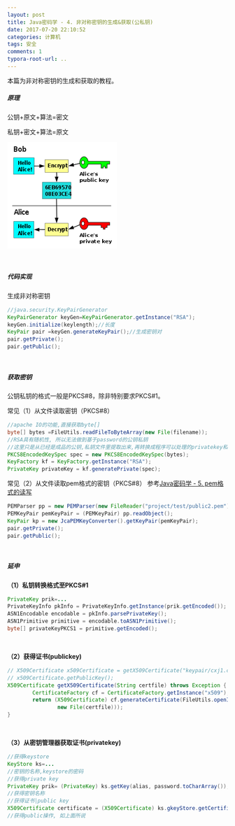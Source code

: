 ```yaml
---
layout: post
title: Java密码学 - 4. 非对称密钥的生成&获取(公私钥)
date: 2017-07-20 22:10:52
categories: 计算机
tags: 安全 
comments: 1
typora-root-url: ..
---
```




本篇为非对称密钥的生成和获取的教程。



##### 原理

公钥+原文+算法=密文

私钥+密文+算法=原文

![Image result for asymmetric cryptography](/assets/blog_res/250px-Public_key_encryption.svg.png)

<br>

##### 代码实现

生成非对称密钥

```java
//java.security.KeyPairGenerator
KeyPairGenerator keyGen=KeyPairGenerator.getInstance("RSA");
keyGen.initialize(keylength);//长度
KeyPair pair =keyGen.generateKeyPair();//生成密钥对
pair.getPrivate();
pair.getPublic();
```
<br>

##### 获取密钥 

公钥私钥的格式一般是PKCS#8，除非特别要求PKCS#1。

常见（1）从文件读取密钥（PKCS#8）

```java
//apache IO的功能,直接获取byte[]
byte[] bytes =FileUtils.readFileToByteArray(new File(filename));
//RSA具有随机性, 所以无法做到基于password的公钥私钥
//这里只是从已经是成品的公钥,私钥文件里提取出来,再转换成程序可以处理的privatekey和publickey
PKCS8EncodedKeySpec spec = new PKCS8EncodedKeySpec(bytes);
KeyFactory kf = KeyFactory.getInstance("RSA");
PrivateKey privateKey = kf.generatePrivate(spec);
```

常见（2）从文件读取pem格式的密钥（PKCS#8）  参考[Java密码学 - 5. pem格式的读写](http://blog.csdn.net/u014041227/article/details/76737507)

```java
PEMParser pp = new PEMParser(new FileReader("project/test/public2.pem"));
PEMKeyPair pemKeyPair = (PEMKeyPair) pp.readObject();
KeyPair kp = new JcaPEMKeyConverter().getKeyPair(pemKeyPair);
pair.getPrivate();
pair.getPublic();
```

<br>

##### 延申

**（1）私钥转换格式至PKCS#1**

```java
PrivateKey prik=...
PrivateKeyInfo pkInfo = PrivateKeyInfo.getInstance(prik.getEncoded());
ASN1Encodable encodable = pkInfo.parsePrivateKey();
ASN1Primitive primitive = encodable.toASN1Primitive();
byte[] privateKeyPKCS1 = primitive.getEncoded();
```

<br>

**（2）获得证书(publickey)**

```java
// X509Certificate x509Certificate = getX509Certificate("keypair/cxj1.cer");
// x509Certificate.getPublicKey();
X509Certificate getX509Certificate(String certfile) throws Exception {
        CertificateFactory cf = CertificateFactory.getInstance("x509");
        return (X509Certificate) cf.generateCertificate(FileUtils.openInputStream(
		        new File(certfile)));
}
```

<br>

**（3）从密钥管理器获取证书(privatekey)**

```java
//获得keystore
KeyStore ks=...
//密钥的名称,keystore的密码
//获得private key
PrivateKey prik= (PrivateKey) ks.getKey(alias, password.toCharArray());
//获得密钥名称
//获得证书|public key
X509Certificate certificate = (X509Certificate) ks.gkeyStore.getCertificate(alias)
//获得public操作, 如上面所说
```